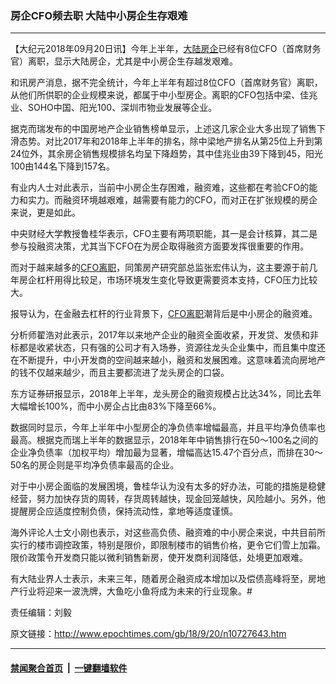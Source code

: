 ### 房企CFO频去职 大陆中小房企生存艰难
------------------------

<p>【大纪元2018年09月20日讯】今年上半年，<a href="http://www.epochtimes.com/gb/tag/%E5%A4%A7%E9%99%86%E6%88%BF%E4%BC%81.html">大陆房企</a>已经有8位CFO（首席财务官）离职，显示大陆房企，尤其是中小房企生存越发艰难。</p>
<p>和讯房产消息，据不完全统计，今年上半年有超过8位CFO（首席财务官）离职，从他们所供职的企业规模来说，都属于中小型房企。离职的CFO包括中梁、佳兆业、SOHO中国、阳光100、深圳市物业发展等企业。</p>
<p>据克而瑞发布的中国房地产企业销售榜单显示，上述这几家企业大多出现了销售下滑态势。对比2017年和2018年上半年的排名，除中梁地产排名从第25位上升到第24位外，其余房企销售规模排名均呈下降趋势，其中佳兆业由39下降到45，阳光100由144名下降到157名。</p>
<p>有业内人士对此表示，当前中小房企生存困难，融资难，这些都在考验CFO的能力和实力。而融资环境越艰难，越需要有能力的CFO，而对正在扩张规模的房企来说，更是如此。</p>
<p>中央财经大学教授鲁桂华表示，CFO主要有两项职能，其一是会计核算，其二是参与投融资决策，尤其当下CFO在为房企取得融资方面要发挥很重要的作用。</p>
<p>而对于越来越多的<a href="http://www.epochtimes.com/gb/tag/cfo%E7%A6%BB%E8%81%8C.html">CFO离职</a>，同策房产研究部总监张宏伟认为，这主要源于前几年房企杠杆用得比较足，市场环境发生变化导致更需要资本支持，CFO压力比较大。</p>
<p>报导认为，在金融去杠杆的行业背景下，<a href="http://www.epochtimes.com/gb/tag/cfo%E7%A6%BB%E8%81%8C.html">CFO离职</a>潮背后是中小房企的融资难。</p>
<p>分析师翟浩对此表示，2017年以来地产企业的融资全面收紧，开发贷、发债和非标都是收紧状态，只有强的公司才有入场券，资源往龙头企业集中，而且集中度还在不断提升，中小开发商的空间越来越小，融资和发展困难。这意味着流向房地产的钱不仅越来越少，而且主要都流进了龙头房企的口袋。</p>
<p>东方证券研报显示，2018年上半年，龙头房企的融资规模占比达34%，同比去年大幅增长100%，而中小房企占比由83%下降至66%。</p>
<p>数据同时显示，今年上半年中小型房企的净负债率增幅最高，并且平均净负债率也最高。根据克而瑞上半年的数据显示，2018年年中销售排行在50～100名之间的企业净负债率（加权平均）增加最为显著，增幅高达15.47个百分点，而排在30～50名的房企则是平均净负债率最高的企业。</p>
<p>对于中小房企面临的发展困境，鲁桂华认为没有太多的好办法，可能的措施是稳健经营，努力加快存货的周转，存货周转越快，现金回笼越快，风险越小。另外，他提醒房企应适度控制负债，保持流动性，拿地等适度谨慎。</p>
<p>海外评论人士文小刚也表示，对这些高负债、融资难的中小房企来说，中共目前所实行的楼市调控政策，特别是限价，即限制楼市的销售价格，更令它们雪上加霜。限价政策令开发商只能以微利销售新房，使开发商利润降低，处境更加艰难。</p>
<p>有大陆业界人士表示，未来三年，随着房企融资成本增加以及偿债高峰将至，房地产行业将迎来一波洗牌，大鱼吃小鱼将成为未来的行业现象。#</p>
<p>责任编辑：刘毅</p>

原文链接：http://www.epochtimes.com/gb/18/9/20/n10727643.htm


------------------------
#### [禁闻聚合首页](https://github.com/gfw-breaker/banned-news/blob/master/README.md) &nbsp;|&nbsp;  [一键翻墙软件](https://github.com/gfw-breaker/nogfw/blob/master/README.md)